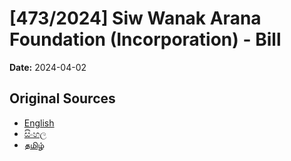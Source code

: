 # [473/2024] Siw Wanak Arana Foundation (Incorporation) - Bill

**Date:** 2024-04-02

## Original Sources

- [English](https://documents.gov.lk/view/bills/2024/4/473-2024_E.pdf)
- [සිංහල](https://documents.gov.lk/view/bills/2024/4/473-2024_S.pdf)
- [தமிழ்](https://documents.gov.lk/view/bills/2024/4/473-2024_T.pdf)
